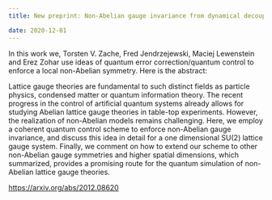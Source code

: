 ```yaml
---
title: New preprint: Non-Abelian gauge invariance from dynamical decoupling

date: 2020-12-01
---
```


In this work we, Torsten V. Zache, Fred Jendrzejewski, Maciej Lewenstein and Erez Zohar use ideas of quantum error correction/quantum control to enforce a local non-Abelian symmetry. Here is the abstract:

Lattice gauge theories are fundamental to such distinct fields as particle physics, condensed matter or quantum information theory. The recent progress in the control of artificial quantum systems already allows for studying Abelian lattice gauge theories in table-top experiments. However, the realization of non-Abelian models remains challenging. Here, we employ a coherent quantum control scheme to enforce non-Abelian gauge invariance, and discuss this idea in detail for a one dimensional SU(2) lattice gauge system. Finally, we comment on how to extend our scheme to other non-Abelian gauge symmetries and higher spatial dimensions, which summarized, provides a promising route for the quantum simulation of non-Abelian lattice gauge theories. 

<!--more-->

https://arxiv.org/abs/2012.08620
